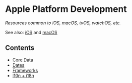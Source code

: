 # Apple Platform Development

*Resources common to iOS, macOS, tvOS, watchOS, etc.*

See also: [iOS](../ios) and [macOS](../macos)

## Contents

- [Core Data](./core_data.md)
- [Dates](./dates.md)
- [Frameworks](./frameworks.md)
- [l10n + i18n](./l10n+i18n.md)
